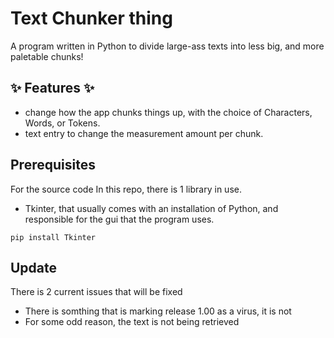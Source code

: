 # Text Chunker thing

A program written in Python to divide large-ass texts into less big, and more paletable chunks!

## ✨ Features ✨
- change how the app chunks things up, with the choice of Characters, Words, or Tokens.
- text entry to change the measurement amount per chunk.

## Prerequisites 
For the source code In this repo, there is 1 library in use.
- Tkinter, that usually comes with an installation of Python, and responsible for the gui that the program uses.

```
pip install Tkinter
```

## Update
There is 2 current issues that will be fixed 
- There is somthing that is marking release 1.00 as a virus, it is not
- For some odd reason, the text is not being retrieved
